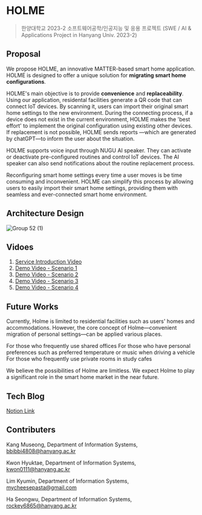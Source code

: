 # HOLME
> 한양대학교 2023-2 소프트웨어공학/인공지능 및 응용 프로젝트 (SWE / AI & Applications Project in Hanyang Univ. 2023-2)

## Proposal
We propose HOLME, an innovative MATTER-based smart home application. HOLME is designed to offer a unique solution for **migrating smart home configurations**.

HOLME's main objective is to provide **convenience** and **replaceability**. Using our application, residental facilities generate a QR code that can connect IoT devices. By scanning it, users can import their original smart home settings to the new environment. During the connecting process, if a device does not exist in the current environment, HOLME makes the 'best effort' to implement the original configuration using existing other devices. If replacement is not possible, HOLME sends reports —which are generated by chatGPT—to inform the user about the situation.

HOLME supports voice input through NUGU AI speaker. They can activate or deactivate pre-configured routines and control IoT devices. The AI speaker can also send notifications about the routine replacement process.

Reconfiguring smart home settings every time a user moves is be time consuming and inconvenient. HOLME can simplify this process by allowing users to easily import their smart home settings, providing them with seamless and ever-connected smart home environment.

## Architecture Design
![Group 52 (1)](https://github.com/PROJECT-HOLME/.github/assets/68896078/6c495784-9b10-4cf4-93a4-bab96bef1f80)

## Vidoes
1. [Service Introduction Video](https://www.youtube.com/watch?v=HlD644ya8SU)
2. [Demo Video - Scenario 1](https://www.youtube.com/watch?v=pzDz38TnGOU)
3. [Demo Video - Scenario 2](https://www.youtube.com/watch?v=22ej_bSvGUQ)
4. [Demo Video - Scenario 3](https://www.youtube.com/watch?v=HAMdBwbT-m0)
5. [Demo Video - Scenario 4](https://www.youtube.com/watch?v=oNb0_ROaePk)

## Future Works
Currently, Holme is limited to residential facilities such as users' homes and accommodations. However, the core concept of Holme—convenient migration of personal settings—can be applied various places.

For those who frequently use shared offices
For those who have personal preferences such as preferred temperature or music when driving a vehicle
For those who frequently use private rooms in study cafes

We believe the possibilities of Holme are limitless. We expect Holme to play a significant role in the smart home market in the near future.

## Tech Blog
[Notion Link](https://flame-sun-524.notion.site/HOLME-d41cf1a8e87b4c71b638a93c58ca63f2)

## Contributers
Kang Museong, Department of Information Systems, bbibbi4808@hanyang.ac.kr

Kwon Hyuktae, Department of Information Systems, kwon0111@hanyang.ac.kr

Lim Kyumin, Department of Information Systems, mycheesepasta@gmail.com

Ha Seongwu, Department of Information Systems, rockey6865@hanyang.ac.kr
